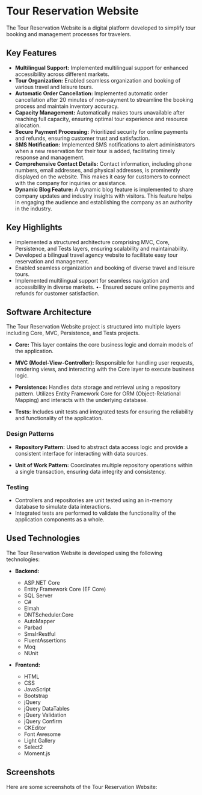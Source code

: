 # Tour Reservation Website

The Tour Reservation Website is a digital platform developed to simplify tour booking and management processes for travelers.

## Key Features

- **Multilingual Support:** Implemented multilingual support for enhanced accessibility across different markets.
- **Tour Organization:** Enabled seamless organization and booking of various travel and leisure tours.
- **Automatic Order Cancellation:** Implemented automatic order cancellation after 20 minutes of non-payment to streamline the booking process and maintain inventory accuracy.
- **Capacity Management:** Automatically makes tours unavailable after reaching full capacity, ensuring optimal tour experience and resource allocation.
- **Secure Payment Processing:** Prioritized security for online payments and refunds, ensuring customer trust and satisfaction.
- **SMS Notification:** Implemented SMS notifications to alert administrators when a new reservation for their tour is added, facilitating timely response and management.
- **Comprehensive Contact Details:** Contact information, including phone numbers, email addresses, and physical addresses, is prominently displayed on the website. This makes it easy for customers to connect with the company for inquiries or assistance.
- **Dynamic Blog Feature:** A dynamic blog feature is implemented to share company updates and industry insights with visitors. This feature helps in engaging the audience and establishing the company as an authority in the industry.

## Key Highlights

- Implemented a structured architecture comprising MVC, Core, Persistence, and Tests layers, ensuring scalability and maintainability.
- Developed a bilingual travel agency website to facilitate easy tour reservation and management.
- Enabled seamless organization and booking of diverse travel and leisure tours.
- Implemented multilingual support for seamless navigation and accessibility in diverse markets.
•- Ensured secure online payments and refunds for customer satisfaction.

## Software Architecture

The Tour Reservation Website project is structured into multiple layers including Core, MVC, Persistence, and Tests projects.

- **Core:** This layer contains the core business logic and domain models of the application.
  
- **MVC (Model-View-Controller):** Responsible for handling user requests, rendering views, and interacting with the Core layer to execute business logic.
  
- **Persistence:** Handles data storage and retrieval using a repository pattern. Utilizes Entity Framework Core for ORM (Object-Relational Mapping) and interacts with the underlying database.
  
- **Tests:** Includes unit tests and integrated tests for ensuring the reliability and functionality of the application.
  
### Design Patterns

- **Repository Pattern:** Used to abstract data access logic and provide a consistent interface for interacting with data sources.
  
- **Unit of Work Pattern:** Coordinates multiple repository operations within a single transaction, ensuring data integrity and consistency.

### Testing

- Controllers and repositories are unit tested using an in-memory database to simulate data interactions. 
- Integrated tests are performed to validate the functionality of the application components as a whole.

## Used Technologies

The Tour Reservation Website is developed using the following technologies:

- **Backend:**
   - ASP.NET Core
   - Entity Framework Core (EF Core)
   - SQL Server
   - C#
   - Elmah
   - DNTScheduler.Core
   - AutoMapper
   - Parbad
   - SmsIrRestful
   - FluentAssertions
   - Moq
   - NUnit
   
- **Frontend:**
   - HTML
   - CSS
   - JavaScript
   - Bootstrap
   - jQuery
   - jQuery DataTables
   - jQuery Validation
   - jQuery Confirm
   - CKEditor
   - Font Awesome
   - Light Gallery
   - Select2
   - Moment.js

## Screenshots

Here are some screenshots of the Tour Reservation Website:
